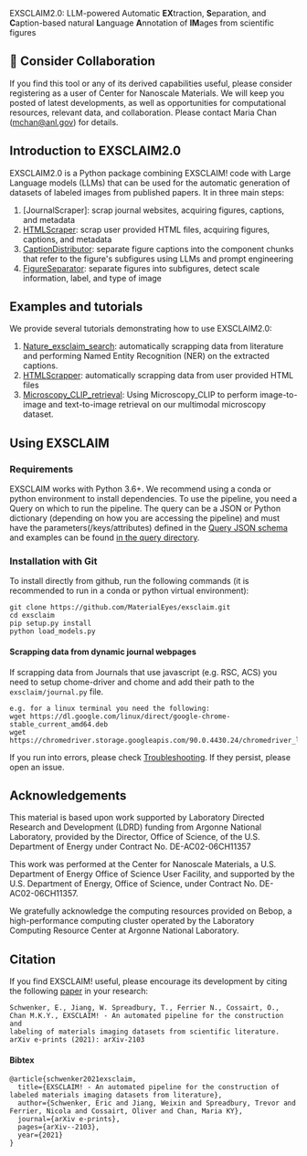 EXSCLAIM2.0: LLM-powered Automatic **EX**traction, **S**eparation, and **C**aption-based natural **L**anguage **A**nnotation of **IM**ages from scientific figures


## 🤔 Consider Collaboration

If you find this tool or any of its derived capabilities useful, please consider registering as a user of Center for Nanoscale Materials. We will keep you posted of latest developments, as well as opportunities for computational resources, relevant data, and collaboration. Please contact Maria Chan (mchan@anl.gov) for details.

## Introduction to EXSCLAIM2.0

EXSCLAIM2.0 is a Python package combining EXSCLAIM! code with Large Language models (LLMs) that can be used for the automatic generation of datasets of labeled images from published papers. It in three main steps:
1. [JournalScraper]: scrap journal websites, acquiring figures, captions, and metadata
2. [HTMLScraper](https://github.com/MaterialEyes/exsclaim/wiki/JournalScraper): scrap user provided HTML files, acquiring figures, captions, and metadata 
3. [CaptionDistributor](https://github.com/MaterialEyes/exsclaim/wiki/JournalScraper): separate figure captions into the component chunks that refer to the figure's subfigures using LLMs and prompt engineering
4. [FigureSeparator](https://github.com/MaterialEyes/exsclaim/wiki/JournalScraper): separate figures into subfigures, detect scale information, label, and type of image

## Examples and tutorials
We provide several tutorials demonstrating how to use EXSCLAIM2.0:
1. [Nature_exsclaim_search](https://github.com/MaterialEyes/exsclaim2.0/blob/main/notebooks/1_Nature_exsclaim_search.ipynb): automatically scrapping data from literature and performing Named Entity Recognition (NER) on the extracted captions.
2. [HTMLScrapper](https://github.com/MaterialEyes/exsclaim2.0/blob/main/notebooks/2_HTMLScraper.ipynb): automatically scrapping data from user provided HTML files
3. [Microscopy_CLIP_retrieval](https://github.com/MaterialEyes/exsclaim2.0/blob/main/notebooks/3_Microscopy_CLIP_retrieval.ipynb): Using Microscopy_CLIP to perform image-to-image and text-to-image retrieval on our multimodal microscopy dataset.


## Using EXSCLAIM

### Requirements 
EXSCLAIM works with Python 3.6+. We recommend using a conda or python environment to install dependencies. To use the pipeline, you need a Query on which to run the pipeline. The query can be a JSON or Python dictionary (depending on how you are accessing the pipeline) and must have the parameters(/keys/attributes) defined in the [Query JSON schema](https://github.com/MaterialEyes/exsclaim/wiki/JSON-Schema#query-json-) and examples can be found [in the query directory](https://github.com/MaterialEyes/exsclaim/tree/master/query).

### Installation with Git
To install directly from github, run the following commands (it is recommended to run in a conda or python virtual environment):
```
git clone https://github.com/MaterialEyes/exsclaim.git
cd exsclaim
pip setup.py install
python load_models.py
```

#### Scrapping data from dynamic journal webpages
If scrapping data from Journals that use javascript (e.g. RSC, ACS) you need to setup chome-driver and chome and add their path to the `exsclaim/journal.py` file.
```
e.g. for a linux terminal you need the following:
wget https://dl.google.com/linux/direct/google-chrome-stable_current_amd64.deb
wget https://chromedriver.storage.googleapis.com/90.0.4430.24/chromedriver_linux64.zip
```

If you run into errors, please check [Troubleshooting](https://github.com/MaterialEyes/exsclaim/wiki/Troubleshooting). If they persist, please open an issue.


## Acknowledgements <a name="credits"></a>
This material is based upon work supported by Laboratory Directed Research and Development (LDRD) funding from Argonne National Laboratory, provided by the Director, Office of Science, of the U.S. Department of Energy under Contract No. DE-AC02-06CH11357

This work was performed at the Center for Nanoscale Materials, a U.S. Department of Energy Office of Science User Facility, and supported by the U.S. Department of Energy, Office of Science, under Contract No. DE-AC02-06CH11357.

We gratefully acknowledge the computing resources provided on Bebop, a high-performance computing cluster operated by the Laboratory Computing Resource Center at Argonne National Laboratory.

## Citation
If you find EXSCLAIM! useful, please encourage its development by citing the following [paper](https://arxiv.org/abs/2103.10631) in your research:
```
Schwenker, E., Jiang, W. Spreadbury, T., Ferrier N., Cossairt, O., Chan M.K.Y., EXSCLAIM! - An automated pipeline for the construction and
labeling of materials imaging datasets from scientific literature. arXiv e-prints (2021): arXiv-2103
```

#### Bibtex
```
@article{schwenker2021exsclaim,
  title={EXSCLAIM! - An automated pipeline for the construction of labeled materials imaging datasets from literature},
  author={Schwenker, Eric and Jiang, Weixin and Spreadbury, Trevor and Ferrier, Nicola and Cossairt, Oliver and Chan, Maria KY},
  journal={arXiv e-prints},
  pages={arXiv--2103},
  year={2021}
}
```